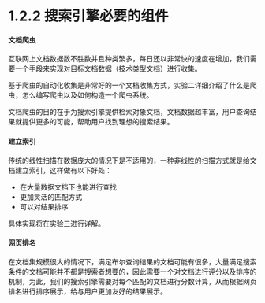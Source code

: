 # 1.2.2 搜索引擎必要的组件

#### 文档爬虫

互联网上文档数据数不胜数并且种类繁多，每日还以非常快的速度在增加，我们需要一个手段来实现对目标文档数据（技术类型文档）进行收集。

基于爬虫的自动化收集是非常好的一个文档收集方式，实验二详细介绍了什么是爬虫，怎么编写爬虫以及如何构造一个爬虫系统。

文档爬虫的目的在于为搜索引擎提供检索对象文档，文档数据越丰富，用户查询结果就提供更多的可能，帮助用户找到理想的搜索结果。

#### 建立索引

传统的线性扫描在数据庞大的情况下是不适用的，一种非线性的扫描方式就是给文档建立索引，这样做有以下好处：

- 在大量数据文档下也能进行查找
- 更加灵活的匹配方式
- 可以对结果排序

具体实现将在实验三进行详解。

#### 网页排名

在文档集规模很大的情况下，满足布尔查询结果的文档可能有很多，大量满足搜索条件的文档可能并不都是搜索者想要的，因此需要一个对文档进行评分以及排序的机制，为此，我们的搜索引擎需要对每个匹配的文档进行分数计算，从而根据网页排名进行排序展示，给与用户更加友好的结果展示。